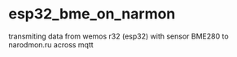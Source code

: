 # esp32_bme_on_narmon
transmiting data from wemos r32 (esp32) with sensor BME280 to narodmon.ru across mqtt
